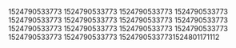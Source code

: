 1524790533773
1524790533773
1524790533773
1524790533773
1524790533773
1524790533773
1524790533773
1524790533773
1524790533773
1524790533773
1524790533773
1524790533773
1524790533773
1524790533773
15247905337731524801171112